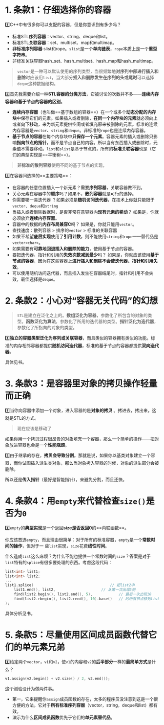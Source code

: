 # 1. 条款1：仔细选择你的容器

:one:C++中有很多你可以支配的容器，但是你意识到有多少吗？

- 标准STL**序列容器**：vector、string、deque和list。
- 标准STL**关联容器**：set、multiset、map和multimap。
- **非标准序列容器** slist和rope。`slist`是一个**单向链表**，`rope`本质上是一个**重型字符串**。
- 非标准关联容器hash_set、hash_multiset、hash_map和hash_multimap。

> `vector`是一种可以默认使用的序列类型，当很频繁地**对序列中部进行插入和删除**时应该用`list`，当大部分**插入和删除发生在序列的头或尾时**可以选择`deque`这种数据结构。

:two:首先我需要介绍一种**STL容器的分类方法**，它被讨论的次数并不多——**连续内存容器和基于节点的容器的区别**。

- **连续内存容器**（也叫做==基于数组的容器==）在一个或多个**动态分配的内存块**中保存它们的元素。如果插入或者删除，**在同一个内存块的元素**就必须向上或者向下移动，来为新元素提供空间或者填充原来被删除的元素。标准的连续内存容器是`vector`、`string`和`deque`。非标准的`rope`也是连续内存容器。
- **基于节点的容器**在每个内存块中**只保存一个元素**。容器元素的插入或删除只影响**指向节点的指针**，而不是节点自己的内容。所以当有东西插入或删除时，元素值不需要移动。`list`和`slist`是基于节点的，所有的**标准关联容器**也是（它们的典型实现是==平衡树==）。

> **非标准的散列容器**使用不同的基于节点的实现，

:three:在容器间选择的==主要策略==：

- 在容器的任意位置插入一个新元素？需要**序列容器**，关联容器做不到。
- 关心元素在容器中的**顺序**吗？如果不，**散列容器**就是可行的选择。
- 你需要哪一类迭代器 ？如果必须是**随机访问迭代器**，在技术上你就只能限于`vector`、`deque`和`string`
- 当插入或者删除数据时，是否非常在意容器内**现有元素的移动**？ 如果是，你就必须放弃**连续内存容器**。
-  容器中的数据的**内存布局兼容C**吗？ 如果是，你就只能用`vector`。
- 查找速度：散列容器 > 排序的`vector` > 标准的关联容器
- 如果不希望**底层实现**使用了**引用计数**，则不能使用`string`和`rope`——替代品是`vector<char>`。
- 如果需要有**可靠地回退插入和删除的能力**，使用基于节点的容器。
- 要把迭代器、指针和引用的**失效次数减到最少**吗？ 如果是，你就应该使用**基于节点的容器**，因为在这些容器上**进行插入和删除不会使迭代器、指针和引用失效**。
- 可以使用随机访问迭代器，而且插入发生在容器结尾时，指针和引用不会失效，最佳选择是`deque`。



# 2. 条款2：小心对“容器无关代码”的幻想

> `STL`是建立在泛化之上的。**数组泛化为容器**，参数化了所包含的对象的类型。**函数泛化为算法**，参数化了所用的迭代器的类型。**指针泛化为迭代器**，参数化了所指向的对象的类型。

:one:**独立的容器类型泛化为序列或关联容器**，而且类似的容器拥有类似的功能。标准的内存相邻容器都提供**随机访问迭代器**，标准的基于节点的容器都提供**双向迭代器**。

具体见书。



# 3. 条款3：是容器里对象的拷贝操作轻量而正确

:one:当你向容器中添加一个对象，进入容器的是**对象的拷贝** 。拷进去，拷出来，这就是STL的方式。

> 现在应该是移动了

如果你用一个拷贝过程很昂贵的对象填充一个容器，那么一个简单的操作——把对象放进容器也会是一个**性能瓶颈**。

:two:由于继承的存在，**拷贝会导致分割**。那就是说，如果你以基类对象建立一个容器，而你试图插入派生类对象，那么当对象拷入容器的时候，对象的派生部分会被删除。

所以还是**传入指针**（最好是智能指针），来避免分割，而且还快。



# 4. 条款4：用`empty`来代替检查`size()`是否为`0`

:one:`empty`的**典型实现**是一个返回**size是否返回0**的==内联函数==。

你应该首选`empty`，而且理由很简单：对于所有的标准容器，`empty`是一个**常数时间的操作**，但对于一 些`list`实现，`size`花费**线性时间**。

什么造成`list`这么麻烦？为什么不能也提供一个常数时间的`size`？答案是对于`list`特有的`splice`有很多要处理的东西。考虑这段代码：

```c++
list<int> list1; 
list<int> list2; 
... 
list1.splice(                                   // 把list2中        
    list1.end(), list2,                     // 从第一次出现5到        
    find(list2.begin(), list2.end(), 5),            // 最后一次出现10    
    find(list2.rbegin(), list2.rend(), 10).base()   // 的所有节点移到list1的结尾。 
);                                              

```

具体分析见书。



# 5. 条款5：尽量使用区间成员函数代替它们的单元素兄弟

:one:给定两个`vector`，`v1`和`v2`，使`v1`的内容和`v2`的**后半部分**一样的**最简单方式**是什么？

```c++
v1.assign(v2.begin() + v2.size() / 2, v2.end()); 
```

这个测验设计为做两件事。

- 第一，它来提醒你`assign`成员函数的存在，太多的程序员没注意到这是一个很方便的方法。它对于**所有标准序列容器**（vector，string，deque和list）都有效。
- 演示为什么**区间成员函数**优先于它们的**单元素替代品**。 

````